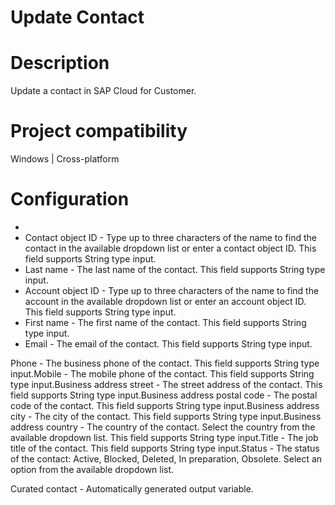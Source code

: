 ﻿# Update Contact

# Description

Update a contact in SAP Cloud for Customer.

# Project compatibility

Windows | Cross-platform

# Configuration

* 
* Contact object ID - Type up to three characters of the name to find the contact in the available dropdown list or enter a contact object ID. This field supports String type input.
* Last name - The last name of the contact. This field supports String type input.
* Account object ID - Type up to three characters of the name to find the account in the available dropdown list or enter an account object ID. This field supports String type input.
* First name - The first name of the contact. This field supports String type input.
* Email - The email of the contact. This field supports String type input.







Phone - The business phone of the contact. This field supports
                        String type input.Mobile - The mobile phone of the contact. This field supports
                        String type input.Business address street - The street address of the contact. This
                        field supports String type input.Business address postal code - The postal code of the contact. This
                        field supports String type input.Business address city - The city of the contact. This field supports
                        String type input.Business address country - The country of the contact. Select the
                        country from the available dropdown list. This field supports
                        String type input.Title - The job title of the contact. This field supports
                        String type input.Status -  The status of the contact: Active, Blocked, Deleted, In
                        preparation, Obsolete. Select an option from the available dropdown list.



Curated contact - Automatically generated output variable.
